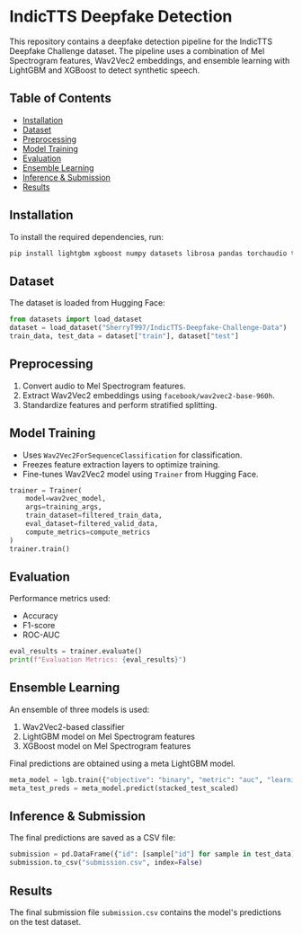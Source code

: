# IndicTTS Deepfake Detection

This repository contains a deepfake detection pipeline for the IndicTTS Deepfake Challenge dataset. The pipeline uses a combination of Mel Spectrogram features, Wav2Vec2 embeddings, and ensemble learning with LightGBM and XGBoost to detect synthetic speech.

## Table of Contents
- [Installation](#installation)
- [Dataset](#dataset)
- [Preprocessing](#preprocessing)
- [Model Training](#model-training)
- [Evaluation](#evaluation)
- [Ensemble Learning](#ensemble-learning)
- [Inference & Submission](#inference--submission)
- [Results](#results)

## Installation
To install the required dependencies, run:

```bash
pip install lightgbm xgboost numpy datasets librosa pandas torchaudio torch scikit-learn torchvision tqdm evaluate transformers accelerate bitsandbytes peft trl wandb
```

## Dataset
The dataset is loaded from Hugging Face:

```python
from datasets import load_dataset
dataset = load_dataset("SherryT997/IndicTTS-Deepfake-Challenge-Data")
train_data, test_data = dataset["train"], dataset["test"]
```

## Preprocessing
1. Convert audio to Mel Spectrogram features.
2. Extract Wav2Vec2 embeddings using `facebook/wav2vec2-base-960h`.
3. Standardize features and perform stratified splitting.

## Model Training
- Uses `Wav2Vec2ForSequenceClassification` for classification.
- Freezes feature extraction layers to optimize training.
- Fine-tunes Wav2Vec2 model using `Trainer` from Hugging Face.

```python
trainer = Trainer(
    model=wav2vec_model,
    args=training_args,
    train_dataset=filtered_train_data,
    eval_dataset=filtered_valid_data,
    compute_metrics=compute_metrics
)
trainer.train()
```

## Evaluation
Performance metrics used:
- Accuracy
- F1-score
- ROC-AUC

```python
eval_results = trainer.evaluate()
print(f"Evaluation Metrics: {eval_results}")
```

## Ensemble Learning
An ensemble of three models is used:
1. Wav2Vec2-based classifier
2. LightGBM model on Mel Spectrogram features
3. XGBoost model on Mel Spectrogram features

Final predictions are obtained using a meta LightGBM model.

```python
meta_model = lgb.train({"objective": "binary", "metric": "auc", "learning_rate": 0.05}, lgb_train, num_boost_round=100)
meta_test_preds = meta_model.predict(stacked_test_scaled)
```

## Inference & Submission
The final predictions are saved as a CSV file:

```python
submission = pd.DataFrame({"id": [sample["id"] for sample in test_data], "is_tts": meta_test_preds})
submission.to_csv("submission.csv", index=False)
```

## Results
The final submission file `submission.csv` contains the model's predictions on the test dataset.


